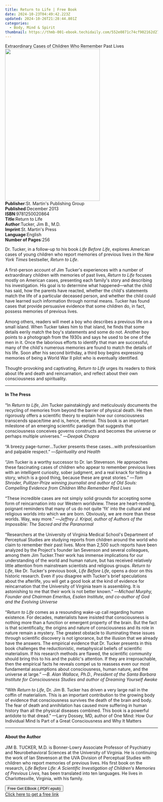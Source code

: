 ```yaml
---
title: Return to Life | Free Book
date: 2024-10-23T04:49:42.223Z
updated: 2024-10-26T21:28:44.801Z
categories:
  - Body, Mind & Spirit
thumbnail: https://thmb-001-ebook.techidaily.com/552e0871c74cf902162d2743125c59b5f8119c2365a78d3caac53fe4027c21cc.jpg
---
```

<main id="book-container">
  <div class="flex flex-col">
    <div class="book-brief flex-1 py-6 px-4 sm:p-6 md:py-10 md:px-8">
      <!-- brief-->
      <div class="book-brief-main">
        Extraordinary Cases of Children Who Remember Past Lives
      </div>
    </div>
    <div
      class="book-meta-info flex-1 grid gap-4 col-start-1 col-end-3 row-start-1 sm:mb-6 sm:grid-cols-4 lg:gap-6 lg:col-start-2 lg:row-end-6 lg:row-span-6 lg:mb-0"
    >
      <div
        class="book-meta-info-left place-content-center mt-4 p-4 text-sm leading-6 col-start-2 col-span-2 dark:text-slate-400"
      >
        <img
          class="w-full h-500 object-cover rounded-lg sm:h-255 sm:col-span-2 lg:col-span-full"
          src="https://img-001-ebook.techidaily.com/b00cbb68c0b305fffaaab55c55d6faa0ca63ebf4639e520a716e344a86c26a01.jpg"
          alt=""
          width="312"
          height="500"
        />
      </div>
      <div
        class="book-meta-info-right mt-2 col-start-1 row-start-2 col-span-3 self-center"
      >
        <!-- meta data  -->
        <div class="flex flex-col px-4 md:px-8">
          <div class="flex-1">
            <strong>Publisher</strong>:<span class="px-2"
              >St. Martin&#39;s Publishing Group</span
            >
          </div>
          <div class="flex-1">
            <strong>Published</strong>:<span class="px-2">December 2013</span>
          </div>
          <div class="flex-1">
            <strong>ISBN</strong>:<span class="px-2">9781250020864</span>
          </div>
          <div class="flex-1">
            <strong>Title</strong>:<span class="px-2">Return to Life</span>
          </div>
          <div class="flex-1">
            <strong>Author</strong>:<span class="px-2"
              >Tucker, Jim B., M.D.</span
            >
          </div>
          <div class="flex-1">
            <strong>Imprint</strong>:<span class="px-2"
              >St. Martin&#39;s Press</span
            >
          </div>
          <div class="flex-1">
            <strong>Language</strong>:<span class="px-2">English</span>
          </div>
          <div class="flex-1">
            <strong>Number of Pages</strong>:<span class="px-2">256</span>
          </div>
        </div>
      </div>
    </div>
    <div class="book-description flex-1 py-6 px-4 sm:p-6 md:py-10 md:px-8">
      <div class="book-description-main">
        <div accordion-content="" id="description">
          <p>
            Dr. Tucker, in a follow-up to his book <i>Life Before Life</i>,
            explores American cases of young children who report memories of
            previous lives in the <i>New York Times</i> bestseller,
            <i>Return to Life</i>. <br /><br />A first-person account of Jim
            Tucker's experiences with a number of extraordinary children with
            memories of past lives, <i>Return to Life</i> focuses mostly on
            American cases, presenting each family's story and describing his
            investigation. His goal is to determine what happened—what the child
            has said, how the parents have reacted, whether the child's
            statements match the life of a particular deceased person, and
            whether the child could have learned such information through normal
            means. Tucker has found cases that provide persuasive evidence that
            some children do, in fact, possess memories of previous lives.
            <br /><br />Among others, readers will meet a boy who describes a
            previous life on a small island. When Tucker takes him to that
            island, he finds that some details eerily match the boy's statements
            and some do not. Another boy points to a photograph from the 1930s
            and says he used to be one of the men in it. Once the laborious
            efforts to identify that man are successful, many of the child's
            numerous memories are found to match the details of his life. Soon
            after his second birthday, a third boy begins expressing memories of
            being a World War II pilot who is eventually identified.
            <br /><br />Thought-provoking and captivating,
            <i>Return to Life </i>urges its readers to think about life and
            death and reincarnation, and reflect about their own consciousness
            and spirituality.
          </p>
        </div>
        <div class="accordion-fader"></div>
      </div>
    </div>
    <div class="book-excerpts flex-1 py-6 px-4 sm:p-6 md:py-10 md:px-8">
      <!-- excerpts-->
      <div class="book-excerpts-main">
        <hr />
        <h4 class="placeholder placeholder-heading">
          <span>In The Press</span>
        </h4>
        <p></p>
        <p>
          “In <i>Return to Life</i>, Jim Tucker painstakingly and meticulously
          documents the recycling of memories from beyond the barrier of
          physical death. He then rigorously offers a scientific theory to
          explain how our consciousness transcends space/time and is, hence,
          eternal. This book is an important milestone of an emerging scientific
          paradigm that suggests that consciousness conceives governs constructs
          and becomes the universe or perhaps multiple universes.” —<i
            >Deepak Chopra</i
          ><br /><br />“A breezy page-turner...Tucker presents these
          cases...with professioanlism and palpable respect.” —<i
            >Spirituality and Health</i
          ><br /><br />“Jim Tucker is a worthy successor to Dr. Ian Stevenson.
          He approaches these fascinating cases of children who appear to
          remember previous lives with an intelligent curiosity, sober judgment,
          and a real knack for telling a story, which is a good thing, because
          these are great stories.” —<i
            >Tom Shroder, Pulitzer-Prize winning journalist and author of Old
            Souls: Compelling Evidence from Children Who Remember Past Lives</i
          ><br /><br />“These incredible cases are not simply solid grounds for
          accepting some form of reincarnation into our Western worldview. These
          are heart-rending, poignant reminders that many of us do not quite
          'fit' into the cultural and religious worlds into which we are born.
          Obviously, we are more than these worlds. Way, way more.” —<i
            >Jeffrey J. Kripal, author of Authors of the Impossible: The Sacred
            and the Paranormal</i
          ><br /><br />“Researchers at the University of Virginia Medical
          School's Department of Perceptual Studies are studying reports from
          children around the world who claim to remember their past lives. More
          than 2,500 such reports have been analyzed by the Project's founder
          Ian Sevenson and several colleagues, among them Jim Tucker.Their work
          has immense implications for our understanding of the world and human
          nature, but has received relatively little attention from mainstream
          scientists and religious groups. <i>Return to Life</i>, like Dr.
          Tucker's previous book, <i>Life Before Life</i>, opens a door on this
          historic research. Even if you disagree with Tucker's brief
          speculations about the afterlife, you will get a good look at the kind
          of evidence for reincarnation that the University of Virginia team is
          assembling. It is astonishing to me that their work is not better
          known.” —<i
            >Michael Murphy, Founder and Chairman Emeritus, Esalen Institute,
            and co-author of God and the Evolving Universe</i
          ><br /><br />“<i>Return to Life </i>comes as a resounding wake-up call
          regarding human existence. For decades, materialists have insisted
          that consciousness is nothing more than a function or emergent
          property of the brain. But the fact is that scientifically, the
          origins and nature of consciousness and its role in nature remain a
          mystery. The greatest obstacle to illuminating these issues through
          scientific discovery is not ignorance, but the illusion that we
          already have the answers. The empirical evidence that Dr. Tucker
          presents in this book challenges the reductionistic, metaphysical
          beliefs of scientific materialism. If his research methods are flawed,
          the scientific community should bring this to his and the public's
          attention. If they are irreproachable, then the empirical facts he
          reveals compel us to reassess even our most fundamental assumptions
          about consciousness, human nature, and the universe at large.” —<i
            >B. Alan Wallace, Ph.D., President of the Santa Barbara Institute
            for Consciousness Studies and author of Dreaming Yourself Awake</i
          ><br /><br />“With <i>Return to Life</i>, Dr. Jim B. Tucker has driven
          a very large nail in the coffin of materialism. This is an important
          contribution to the growing body of evidence that consciousness
          survives the death of the brain and body. The fear of death and
          annihilation has caused more suffering in human history than all the
          physical diseases combined. This book is a powerful antidote to that
          dread.” —Larry Dossey, MD, author of One Mind: How Our Individual Mind
          Is Part of a Great Consciousness and Why It Matters
        </p>
        <p></p>
      </div>
    </div>
    <div class="book-about-author flex-1 py-6 px-4 sm:p-6 md:py-10 md:px-8">
      <!-- about author-->
      <div class="book-main-author-main">
        <hr />
        <h4 class="placeholder placeholder-heading">
          <span>About the Author</span>
        </h4>
        <p>
          JIM B. TUCKER, M.D. is Bonner-Lowry Associate Professor of Psychiatry
          and Neurobehavioral Sciences at the University of Virginia. He is
          continuing the work of Ian Stevenson at the UVA Division of Perceptual
          Studies with children who report memories of previous lives. His first
          book on the research,
          <i
            >Life Before Life: A Scientific Investigation of Children's Memories
            of Previous Lives,</i
          >
          has been translated into ten languages. He lives in Charlottesville,
          Virginia, with his family.
        </p>
      </div>
    </div>
    <div class="book-free-get flex-1 py-6 px-4 sm:p-6 md:py-10 md:px-8">
      <button
        id="btn-free-get"
        class="bg-blue-500 hover:bg-blue-700 text-white font-bold py-2 px-4 rounded"
      >
        Free Get EBook (.PDF/.epub)
      </button>
      <div id="countdown-display" class="px-2 text-lg mt-2"></div>
      <a
        id="free-link"
        class="hidden bg-blue-500 hover:bg-blue-700 text-white font-bold py-2 px-4 rounded"
        href="https://www.ebooks.com/en-us/book/1212512/return-to-life/tucker-jim-b-m-d/"
        target="_blank"
        >Click here to get a free link</a
      >
    </div>
    <script>
      let countdownTime = 0;
      let countdownInterval = null;
      document
        .getElementById('btn-free-get')
        .addEventListener('click', startCountdown);
      function startCountdown() {
        countdownTime = new Date().getTime() + 60000 * 3;
        countdownInterval = setInterval(updateCountdown, 1000);
        document.getElementById('btn-free-get').disabled = true;
        document
          .getElementById('btn-free-get')
          .classList.add('bg-gray-500', 'cursor-not-allowed');
      }
      function updateCountdown() {
        let currentTime = new Date().getTime();
        let timeLeft = countdownTime - currentTime;
        let secondsLeft = Math.floor(timeLeft / 1000);
        document.getElementById('countdown-display').innerHTML =
          `Remaining time: ${secondsLeft} seconds.`;
        if (secondsLeft <= 0) {
          clearInterval(countdownInterval);
          document.getElementById('btn-free-get').classList.add('hidden');
          document.getElementById('free-link').classList.remove('hidden');
          document.getElementById('countdown-display').innerHTML = '';
        }
      }
    </script>
  </div>
</main>

<ins class="adsbygoogle"
      style="display:block"
      data-ad-client="ca-pub-7571918770474297"
      data-ad-slot="8358498916"
      data-ad-format="auto"
      data-full-width-responsive="true"></ins>
    